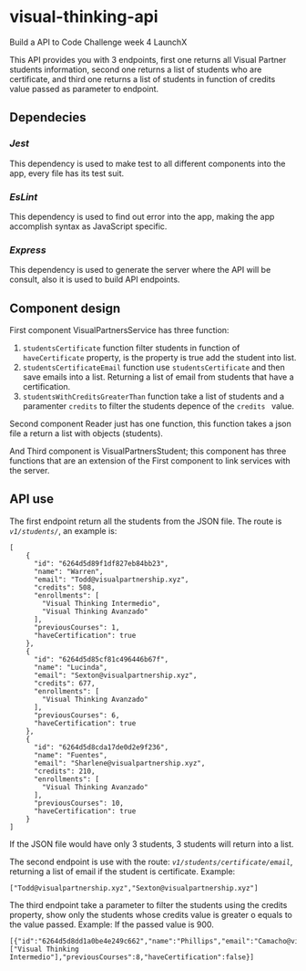# visual-thinking-api
Build a API to Code Challenge week 4 LaunchX

This API provides you with 3 endpoints, first one returns all Visual Partner students information, second one returns a list of students who are certificate, and third one returns a list of students in function of credits value passed as parameter to endpoint.

## Dependecies

### ***Jest***
This dependency is used to make test to all different components into the app, every file has its test suit.

### ***EsLint***
This dependency is used to find out error into the app, making the app accomplish syntax as JavaScript specific.

### ***Express***
This dependency is used to generate the server where the API will be consult, also it is used to build API endpoints.

## Component design
First component VisualPartnersService has three function:
1. `studentsCertificate` function filter students in function of `haveCertificate` property, is the property is true add the student into list.
2. `studentsCertificateEmail` function use `studentsCertificate` and then save emails into a list. Returning a list of email from students that have a certification.
3. `studentsWithCreditsGreaterThan` function take a list of students and a paramenter `credits` to filter the students depence of the `credits ` value.

Second component Reader just has one function, this function takes a json file a return a list with objects (students).

And Third component is VisualPartnersStudent; this component has three functions that are an extension of the First component to link services with the server.

## API use
The first endpoint return all the students from the JSON file. The route is *`v1/students/`*, an example is:
```
[
    {
      "id": "6264d5d89f1df827eb84bb23",
      "name": "Warren",
      "email": "Todd@visualpartnership.xyz",
      "credits": 508,
      "enrollments": [
        "Visual Thinking Intermedio",
        "Visual Thinking Avanzado"
      ],
      "previousCourses": 1,
      "haveCertification": true
    },
    {
      "id": "6264d5d85cf81c496446b67f",
      "name": "Lucinda",
      "email": "Sexton@visualpartnership.xyz",
      "credits": 677,
      "enrollments": [
        "Visual Thinking Avanzado"
      ],
      "previousCourses": 6,
      "haveCertification": true
    },
    {
      "id": "6264d5d8cda17de0d2e9f236",
      "name": "Fuentes",
      "email": "Sharlene@visualpartnership.xyz",
      "credits": 210,
      "enrollments": [
        "Visual Thinking Avanzado"
      ],
      "previousCourses": 10,
      "haveCertification": true
    }
]
```
If the JSON file would have only 3 students, 3 students will return into a list.

The second endpoint is use with the route: *`v1/students/certificate/email`*, returning a list of email if the student is certificate.
Example:
```
["Todd@visualpartnership.xyz","Sexton@visualpartnership.xyz"]
```

The third endpoint take a parameter to filter the students using the credits property, show only the students whose credits value is greater o equals to the value passed.
Example:
If the passed value is 900.
```
[{"id":"6264d5d8dd1a0be4e249c662","name":"Phillips","email":"Camacho@visualpartnership.xyz","credits":973,"enrollments":["Visual Thinking Intermedio"],"previousCourses":8,"haveCertification":false}]
```



